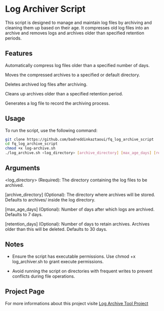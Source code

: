 # Log Archiver Script

This script is designed to manage and maintain log files by archiving and cleaning them up based on their age. It compresses old log files into an archive and removes logs and archives older than specified retention periods.

## Features

Automatically compress log files older than a specified number of days.

Moves the compressed archives to a specified or default directory.

Deletes archived log files after archiving.

Cleans up archives older than a specified retention period.

Generates a log file to record the archiving process.

## Usage

To run the script, use the following command:

```bash
git clone https://github.com/badreddinkaztaoui/fq_log_archive_script
cd fq_log_archive_script
chmod +x log-archive.sh
./log_archive.sh <log_directory> [archive_directory] [max_age_days] [retention_days]
```

## Arguments

<log_directory> (Required): The directory containing the log files to be archived.

[archive_directory] (Optional): The directory where archives will be stored. Defaults to archives/ inside the log directory.

[max_age_days] (Optional): Number of days after which logs are archived. Defaults to 7 days.

[retention_days] (Optional): Number of days to retain archives. Archives older than this will be deleted. Defaults to 30 days.

## Notes

- Ensure the script has executable permissions. Use chmod +x log_archiver.sh to grant execute permissions.

- Avoid running the script on directories with frequent writes to prevent conflicts during file operations.

## Project Page

For more informations about this project visite [Log Archive Tool Project](https://roadmap.sh/projects/log-archive-tool)
